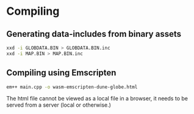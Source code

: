 # Compiling

## Generating data-includes from binary assets

```sh
xxd -i GLOBDATA.BIN > GLOBDATA.BIN.inc
xxd -i MAP.BIN > MAP.BIN.inc
```

## Compiling using Emscripten

```sh
em++ main.cpp -o wasm-emscripten-dune-globe.html
```

The html file cannot be viewed as a local file in a browser, it needs to be 
served from a server (local or otherwise.)
